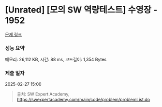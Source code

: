 # [Unrated] [모의 SW 역량테스트] 수영장 - 1952 

[문제 링크](https://swexpertacademy.com/main/code/problem/problemDetail.do?contestProbId=AV5PpFQaAQMDFAUq) 

### 성능 요약

메모리: 26,112 KB, 시간: 88 ms, 코드길이: 1,354 Bytes

### 제출 일자

2025-02-27 15:00



> 출처: SW Expert Academy, https://swexpertacademy.com/main/code/problem/problemList.do